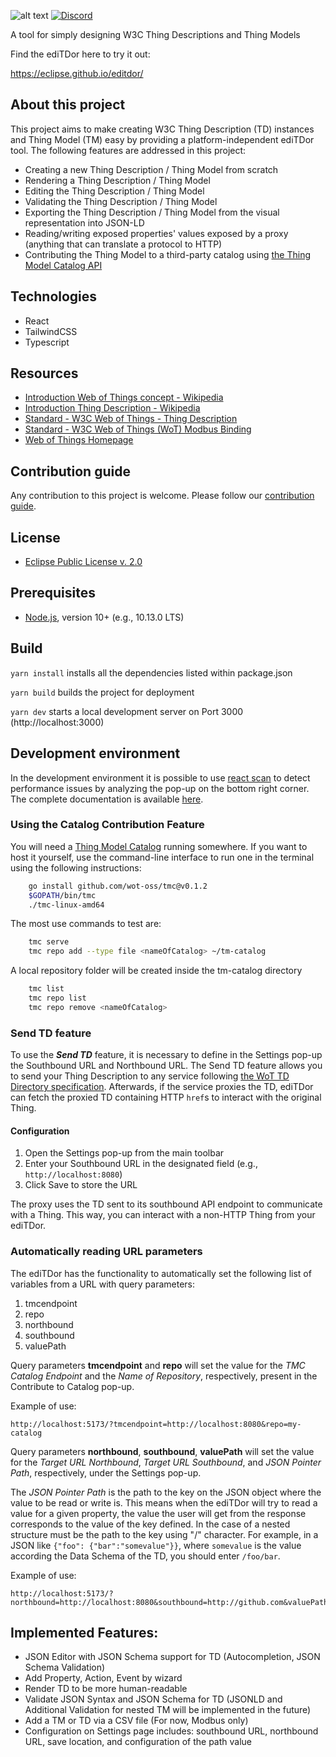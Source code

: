 ![alt text](https://github.com/eclipse/editdor/blob/master/logo/1585_ediTDor_logo.png "ediTDor logo")
[![Discord](https://img.shields.io/badge/Discord-7289DA?logo=discord&logoColor=white&label=WoT-CG-Discord)](https://discord.com/channels/1081253871688622181/1359286591100817549)

A tool for simply designing W3C Thing Descriptions and Thing Models

Find the ediTDor here to try it out:

https://eclipse.github.io/editdor/

## About this project

This project aims to make creating W3C Thing Description (TD) instances and Thing Model (TM) easy by providing a platform-independent ediTDor tool. The following features are addressed in this project:

- Creating a new Thing Description / Thing Model from scratch
- Rendering a Thing Description / Thing Model
- Editing the Thing Description / Thing Model
- Validating the Thing Description / Thing Model
- Exporting the Thing Description / Thing Model from the visual representation into JSON-LD
- Reading/writing exposed properties' values exposed by a proxy (anything that can translate a protocol to HTTP)
- Contributing the Thing Model to a third-party catalog using [the Thing Model Catalog API](https://github.com/wot-oss/tmc)

## Technologies

- React
- TailwindCSS
- Typescript

## Resources

- [Introduction Web of Things concept - Wikipedia](https://en.wikipedia.org/wiki/Web_of_Things)
- [Introduction Thing Description - Wikipedia](https://en.wikipedia.org/wiki/Thing_Description)
- [Standard - W3C Web of Things - Thing Description](https://www.w3.org/TR/2023/REC-wot-thing-description11-20231205/)
- [Standard - W3C Web of Things (WoT) Modbus Binding](https://w3c.github.io/wot-binding-templates/bindings/protocols/modbus)
- [Web of Things Homepage](https://www.w3.org/WoT/)

## Contribution guide

Any contribution to this project is welcome.
Please follow our [contribution guide](./CONTRIBUTING.md).

## License

- [Eclipse Public License v. 2.0](http://www.eclipse.org/legal/epl-2.0)

## Prerequisites

- [Node.js](https://nodejs.org/), version 10+ (e.g., 10.13.0 LTS)

## Build

`yarn install` installs all the dependencies listed within package.json

`yarn build` builds the project for deployment

`yarn dev` starts a local development server on Port 3000 (http://localhost:3000)

## Development environment

In the development environment it is possible to use [react scan](https://react-scan.com/) to detect performance issues by analyzing the pop-up on the bottom right corner. The complete documentation is available [here](https://github.com/aidenybai/react-scan#readme).

### Using the Catalog Contribution Feature

You will need a [Thing Model Catalog](https://github.com/wot-oss/tmc) running somewhere. If you want to host it yourself, use the command-line interface to run one in the terminal using the following instructions:

```bash
    go install github.com/wot-oss/tmc@v0.1.2
    $GOPATH/bin/tmc
    ./tmc-linux-amd64
```

The most use commands to test are:

```bash
    tmc serve
    tmc repo add --type file <nameOfCatalog> ~/tm-catalog
```

A local repository folder will be created inside the tm-catalog directory

```bash
    tmc list
    tmc repo list
    tmc repo remove <nameOfCatalog>
```

### Send TD feature

To use the **_Send TD_** feature, it is necessary to define in the Settings pop-up the Southbound URL and Northbound URL. The Send TD feature allows you to send your Thing Description to any service following [the WoT TD Directory specification](https://www.w3.org/TR/wot-discovery/#exploration-directory-api-things).
Afterwards, if the service proxies the TD, ediTDor can fetch the proxied TD containing HTTP `href`s to interact with the original Thing.

#### Configuration

1. Open the Settings pop-up from the main toolbar
2. Enter your Southbound URL in the designated field (e.g., `http://localhost:8080`)
3. Click Save to store the URL

The proxy uses the TD sent to its southbound API endpoint to communicate with a Thing. This way, you can interact with a non-HTTP Thing from your ediTDor.

### Automatically reading URL parameters

The ediTDor has the functionality to automatically set the following list of variables from a URL with query parameters:

1. tmcendpoint
2. repo
3. northbound
4. southbound
5. valuePath

Query parameters **tmcendpoint** and **repo** will set the value for the _TMC Catalog Endpoint_ and the _Name of Repository_, respectively, present in the Contribute to Catalog pop-up.

Example of use:

    http://localhost:5173/?tmcendpoint=http://localhost:8080&repo=my-catalog

Query parameters **northbound**, **southbound**, **valuePath** will set the value for the _Target URL Northbound_, _Target URL Southbound_, and _JSON Pointer Path_, respectively, under the Settings pop-up.

The _JSON Pointer Path_ is the path to the key on the JSON object where the value to be read or write is. This means when the ediTDor will try to read a value for a given property, the value the user will get from the response corresponds to the value of the key defined. In the case of a nested structure must be the path to the key using "/" character.
For example, in a JSON like `{"foo": {"bar":"somevalue"}}`, where `somevalue` is the value according the Data Schema of the TD, you should enter `/foo/bar`.

Example of use:

    http://localhost:5173/?northbound=http://localhost:8080&southbound=http://github.com&valuePath=/value

## Implemented Features:

- JSON Editor with JSON Schema support for TD (Autocompletion, JSON Schema Validation)
- Add Property, Action, Event by wizard
- Render TD to be more human-readable
- Validate JSON Syntax and JSON Schema for TD (JSONLD and Additional Validation for nested TM will be implemented in the future)
- Add a TM or TD via a CSV file (For now, Modbus only)
- Configuration on Settings page includes: southbound URL, northbound URL, save location, and configuration of the path value
